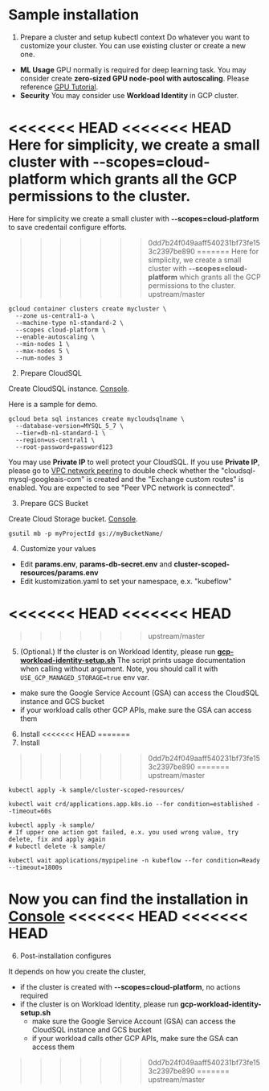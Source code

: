 # Sample installation

1. Prepare a cluster and setup kubectl context
Do whatever you want to customize your cluster. You can use existing cluster
or create a new one.
- **ML Usage** GPU normally is required for deep learning task.
You may consider create **zero-sized GPU node-pool with autoscaling**.
Please reference [GPU Tutorial](/samples/tutorials/gpu/).
- **Security** You may consider use **Workload Identity** in GCP cluster.

<<<<<<< HEAD
<<<<<<< HEAD
Here for simplicity, we create a small cluster with **--scopes=cloud-platform**
which grants all the GCP permissions to the cluster.
=======
Here for simplicity we create a small cluster with **--scopes=cloud-platform**
to save credentail configure efforts.
>>>>>>> 0dd7b24f049aaff540231bf73fe153c2397be890
=======
Here for simplicity, we create a small cluster with **--scopes=cloud-platform**
which grants all the GCP permissions to the cluster.
>>>>>>> upstream/master

```
gcloud container clusters create mycluster \
  --zone us-central1-a \
  --machine-type n1-standard-2 \
  --scopes cloud-platform \
  --enable-autoscaling \
  --min-nodes 1 \
  --max-nodes 5 \
  --num-nodes 3
```

2. Prepare CloudSQL

Create CloudSQL instance. [Console](https://console.cloud.google.com/sql/instances).

Here is a sample for demo.

```
gcloud beta sql instances create mycloudsqlname \
  --database-version=MYSQL_5_7 \
  --tier=db-n1-standard-1 \
  --region=us-central1 \
  --root-password=password123
```

You may use **Private IP** to well protect your CloudSQL.
If you use **Private IP**, please go to [VPC network peering](https://console.cloud.google.com/networking/peering/list)
to double check whether the "cloudsql-mysql-googleais-com" is created and the "Exchange custom routes" is enabled. You
are expected to see "Peer VPC network is connected".

3. Prepare GCS Bucket

Create Cloud Storage bucket. [Console](https://console.cloud.google.com/storage).

```
gsutil mb -p myProjectId gs://myBucketName/
```

4. Customize your values
- Edit **params.env**, **params-db-secret.env** and **cluster-scoped-resources/params.env**
- Edit kustomization.yaml to set your namespace, e.x. "kubeflow"

<<<<<<< HEAD
<<<<<<< HEAD
=======
>>>>>>> upstream/master
5. (Optional.) If the cluster is on Workload Identity, please run **[gcp-workload-identity-setup.sh](../gcp-workload-identity-setup.sh)**
  The script prints usage documentation when calling without argument. Note, you should
  call it with `USE_GCP_MANAGED_STORAGE=true` env var.

  - make sure the Google Service Account (GSA) can access the CloudSQL instance and GCS bucket
  - if your workload calls other GCP APIs, make sure the GSA can access them

6. Install
<<<<<<< HEAD
=======
5. Install
>>>>>>> 0dd7b24f049aaff540231bf73fe153c2397be890
=======
>>>>>>> upstream/master

```
kubectl apply -k sample/cluster-scoped-resources/

kubectl wait crd/applications.app.k8s.io --for condition=established --timeout=60s

kubectl apply -k sample/
# If upper one action got failed, e.x. you used wrong value, try delete, fix and apply again
# kubectl delete -k sample/

kubectl wait applications/mypipeline -n kubeflow --for condition=Ready --timeout=1800s
```

Now you can find the installation in [Console](http://console.cloud.google.com/ai-platform/pipelines)
<<<<<<< HEAD
<<<<<<< HEAD
=======

6. Post-installation configures

It depends on how you create the cluster,
- if the cluster is created with **--scopes=cloud-platform**, no actions required
- if the cluster is on Workload Identity, please run **gcp-workload-identity-setup.sh**
  - make sure the Google Service Account (GSA) can access the CloudSQL instance and GCS bucket
  - if your workload calls other GCP APIs, make sure the GSA can access them
>>>>>>> 0dd7b24f049aaff540231bf73fe153c2397be890
=======
>>>>>>> upstream/master
